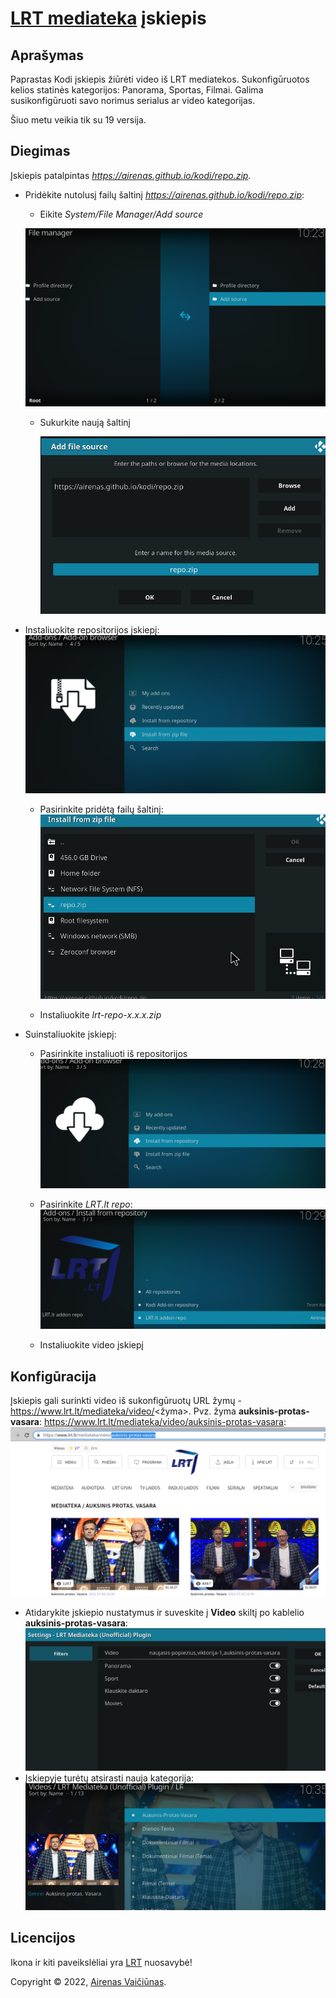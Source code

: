 # [LRT mediateka](http://www.lrt.lt/mediateka) įskiepis

## Aprašymas

Paprastas Kodi įskiepis žiūrėti video iš LRT mediatekos.
Sukonfigūruotos kelios statinės kategorijos: Panorama, Sportas, Filmai. Galima susikonfigūruoti savo norimus serialus ar video kategorijas.

Šiuo metu veikia tik su 19 versija.

## Diegimas

Įskiepis patalpintas *https://airenas.github.io/kodi/repo.zip*.

- Pridėkite nutolusį failų šaltinį *https://airenas.github.io/kodi/repo.zip*:

  - Eikite *System/File Manager/Add source*

   ![Add source](info/add-source.png?raw=true "Add source")

  - Sukurkite naują šaltinį

    ![Add repo.zip](info/add-repo.png?raw=true "Add repo")
  
- Instaliuokite repositorijos įskiepį:
    ![Install from zip](info/install-from-zip.png?raw=true "Add repo")

  - Pasirinkite pridėtą failų šaltinį:
  ![Install from zip](info/repo-zip.png?raw=true "Install from zip")

  - Instaliuokite *lrt-repo-x.x.x.zip*  

- Suinstaliuokite įskiepį:

  - Pasirinkite instaliuoti iš repositorijos
    ![Install from repo](info/install-from-repo.png?raw=true "Install from repo")  

  - Pasirinkite *LRT.lt repo*:
    ![From repo](info/lrt-repo.png?raw=true "Fromrom repo")

  - Instaliuokite video įskiepį

## Konfigūracija

Įskiepis gali surinkti video iš sukonfigūruotų URL žymų - https://www.lrt.lt/mediateka/video/<žyma>. Pvz. žyma **auksinis-protas-vasara**: https://www.lrt.lt/mediateka/video/auksinis-protas-vasara: 
    ![Option1](info/mediateka-option1.png?raw=true "Option1")
- Atidarykite įskiepio nustatymus ir suveskite į **Video** skiltį po kablelio **auksinis-protas-vasara**: 
    ![Option2](info/option2.png?raw=true "Option2")
- Įskiepyje turėtų atsirasti nauja kategorija:
    ![Option3](info/lrt-addon-option.png?raw=true "Option3")

## Licencijos

Ikona ir kiti paveikslėliai yra [LRT](http://www.lrt.lt) nuosavybė!

Copyright © 2022, [Airenas Vaičiūnas](https://github.com/airenas).
